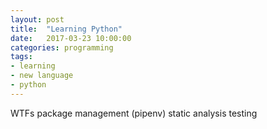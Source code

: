 ```yaml
---
layout: post
title:  "Learning Python"
date:   2017-03-23 10:00:00
categories: programming
tags:
- learning
- new language
- python
---
```


WTFs
package management (pipenv)
static analysis
testing

